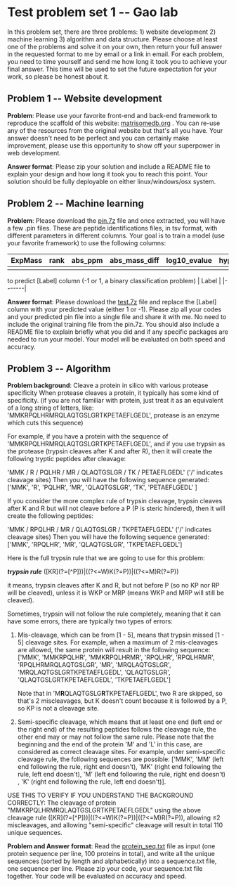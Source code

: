 #  Test problem set 1 -- Gao lab

In this problem set, there are three problems: 1) website development 2) machine learning 3) algorithm and data structure. Please choose at least one of the problems and solve it on your own, then return your full answer in the requested format to me by email or a link in email. For each problem, you need to time yourself and send me how long it took you to achieve your final answer. This time will be used to set the future expectation for your work, so please be honest about it.



## Problem 1 -- Website development

**Problem**: Please use your favorite front-end and back-end framework to reproduce the scaffold of this website: [matrisomedb.org](http://matrisomedb.pepchem.org/) . You can re-use any of the resources from the original website but that's all you have. Your answer doesn't need to be perfect and you can certainly make improvement, please use this opportunity to show off your superpower in web development.

**Answer format**: Please zip your solution and include a README file to explain your design and how long it took you to reach this point. Your solution should be fully deployable on either linux/windows/osx system.



## Problem 2 -- Machine learning

**Problem**: Please download the [pin.7z](https://uofi.box.com/s/mc4nnkbb4afxp80sx8fgmkmjeevwl3pu) file and once extracted, you will have a few .pin files. These are peptide identifications files, in tsv format, with different parameters in different columns. Your goal is to train a model (use your favorite framework) to use the following columns: 

| ExpMass | rank | abs_ppm | abs_mass_diff | log10_evalue | hyperscore | delta_hyperscore | matched_ion_num | matched_ion_fraction | peptide_length | ntt  | nmc  | charge_1 | charge_2 | charge_3 | charge_4 | charge_5 | charge_6 | charge_7 |
| ------- | ---- | ------- | ------------- | ------------ | ---------- | ---------------- | --------------- | -------------------- | -------------- | ---- | ---- | -------- | -------- | -------- | -------- | -------- | -------- | -------- |
|         |      |         |               |              |            |                  |                 |                      |                |      |      |          |          |          |          |          |          |          |

to predict [Label] column (-1 or 1, a binary classification problem)
| Label |
|-------|

**Answer format**: Please download the [test.7z](https://github.com/bathy/practice_test/blob/main/test.7z) file and replace the [Label] column with your predicted value (either 1 or -1). Please zip all your codes and your predicted pin file into a single file and share it with me. No need to include the original training file from the pin.7z. You should also include a README file to explain briefly what you did and if any specific packages are needed to run your model. Your model will be evaluated on both speed and accuracy.



## Problem 3 -- Algorithm

**Problem background**: Cleave a protein in silico with various protease specificity
When protease cleaves a protein, it typically has some kind of specificity. (if you are not familiar with protein, just treat it as an equivalent of a long string of letters, like: 'MMKRPQLHRMRQLAQTGSLGRTKPETAEFLGEDL', protease is an enzyme which cuts this sequence)

For example, if you have a protein with the sequence of 'MMKRPQLHRMRQLAQTGSLGRTKPETAEFLGEDL', and if you use trypsin as the protease (trypsin cleaves after K and after R), then it will create the following tryptic peptides after cleavage:

'MMK / R / PQLHR / MR / QLAQTGSLGR / TK / PETAEFLGEDL' ('/' indicates cleavage sites)
Then you will have the following sequence generated: ['MMK', 'R', 'PQLHR', 'MR', 'QLAQTGSLGR', 'TK', 'PETAEFLGEDL' ]

If you consider the more complex rule of trypsin cleavage, trypsin cleaves after K and R but will not cleave before a P (P is steric hindered), then it will create the following peptides: 

'MMK / RPQLHR / MR / QLAQTGSLGR / TKPETAEFLGEDL' ('/' indicates cleavage sites)
Then you will have the following sequence generated: ['MMK', 'RPQLHR', 'MR', 'QLAQTGSLGR', 'TKPETAEFLGEDL']

Here is the full trypsin rule that we are going to use for this problem: 

***trypsin rule*** (\[KR\](?=\[^P\]))|((?<=W)K(?=P))|((?<=M)R(?=P))

it means, trypsin cleaves after K and R, but not before P (so no KP nor RP will be cleaved), unless it is WKP or MRP (means WKP and MRP will still be cleaved).

Sometimes, trypsin will not follow the rule completely, meaning that it can have some errors, there are typically two types of errors:

1. Mis-cleavage, which can be from [1 - 5], means that trypsin missed [1 - 5] cleavage sites. For example, when a maximum of 2 mis-cleavages are allowed, the same protein will result in the following sequence: ['MMK', 'MMKRPQLHR', 'MMKRPQLHRMR', 'RPQLHR', 'RPQLHRMR', 'RPQLHRMRQLAQTGSLGR', 'MR', 'MRQLAQTGSLGR', 'MRQLAQTGSLGRTKPETAEFLGEDL', 'QLAQTGSLGR', 'QLAQTGSLGRTKPETAEFLGEDL', 'TKPETAEFLGEDL']

   Note that in 'M**R**QLAQTGSLG**R**TKPETAEFLGEDL', two R are skipped, so that's 2 miscleavages, but K doesn't count because it is followed by a P, so KP is not a cleavage site.

2. Semi-specific cleavage, which means that at least one end (left end or the right end) of the resulting peptides follows the cleavage rule, the other end may or may not follow the same rule. Please note that the beginning and the end of the protein 'M' and 'L' in this case, are considered as correct cleavage sites. For example, under semi-specific cleavage rule, the following sequences are possible: ['MMK', 'MM' (left end following the rule, right end doesn't), 'MK' (right end following the rule, left end doesn't), 'M' (left end following the rule, right end doesn't) , 'K' (right end following the rule, left end doesn't)].

USE THIS TO VERIFY IF YOU UNDERSTAND THE BACKGROUND CORRECTLY: The cleavage of protein "MMKRPQLHRMRQLAQTGSLGRTKPETAEFLGEDL" using the above cleavage rule (\[KR\](?=\[^P\]))|((?<=W)K(?=P))|((?<=M)R(?=P)), allowing ≤2 miscleavages, and allowing "semi-specific" cleavage will result in total 110 unique sequences.

**Problem and Answer format**: Read the [protein_seq.txt](https://github.com/bathy/practice_test/blob/main/protein_seq.txt) file as input (one protein sequence per line, 100 proteins in total), and write all the unique sequences (sorted by length and alphabetically) into a sequence.txt file, one sequence per line. Please zip  your code, your sequence.txt file together. Your code will be evaluated on accuracy and speed.
